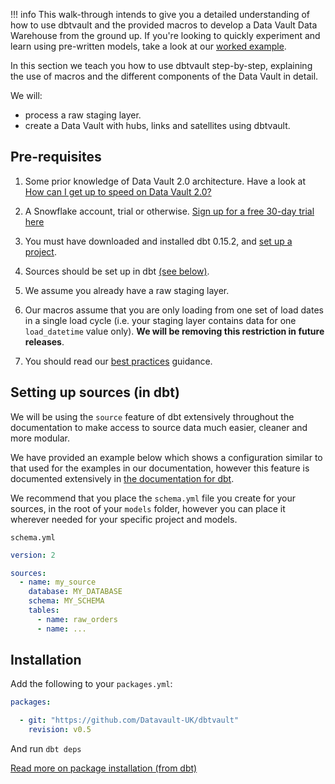 !!! info
    This walk-through intends to give you a detailed understanding of how to use 
    dbtvault and the provided macros to develop a Data Vault Data Warehouse from the ground up. 
    If you're looking to quickly experiment and learn using pre-written models, 
    take a look at our [worked example](../worked_example/we_worked_example.md).

In this section we teach you how to use dbtvault step-by-step, explaining the use of macros and the
different components of the Data Vault in detail.

We will:

- process a raw staging layer.
- create a Data Vault with hubs, links and satellites using dbtvault.

## Pre-requisites 

1. Some prior knowledge of Data Vault 2.0 architecture. Have a look at
[How can I get up to speed on Data Vault 2.0?](../index.md#how-can-i-get-up-to-speed-on-data-vault-20)

2. A Snowflake account, trial or otherwise. [Sign up for a free 30-day trial here](https://trial.snowflake.com/ab/)

3. You must have downloaded and installed dbt 0.15.2,
and [set up a project](https://docs.getdbt.com/v0.15.0/docs/dbt-projects).

4. Sources should be set up in dbt [(see below)](tut_getting_started.md#setting-up-sources-in-dbt).

5. We assume you already have a raw staging layer.

6. Our macros assume that you are only loading from one set of load dates in a single load cycle (i.e. your staging layer
contains data for one ```load_datetime``` value only). **We will be removing this restriction in future releases**.

7. You should read our [best practices](../best_practices.md) guidance.

## Setting up sources (in dbt)

We will be using the ```source``` feature of dbt extensively throughout the documentation to make access to source
data much easier, cleaner and more modular.

We have provided an example below which shows a configuration similar to that used for the examples in our documentation, 
however this feature is documented extensively in [the documentation for dbt](https://docs.getdbt.com/v0.15.0/docs/using-sources).

We recommend that you place the ```schema.yml``` file you create for your sources, 
in the root of your ```models``` folder, however you can place it wherever needed for your specific project and models.

```schema.yml```

```yaml
version: 2

sources:
  - name: my_source
    database: MY_DATABASE
    schema: MY_SCHEMA
    tables:
      - name: raw_orders
      - name: ...
```

## Installation 

Add the following to your ```packages.yml```:

```yaml
packages:

  - git: "https://github.com/Datavault-UK/dbtvault"
    revision: v0.5
```

And run 
```dbt deps```

[Read more on package installation (from dbt)](https://docs.getdbt.com/v0.15.0/docs/package-management)